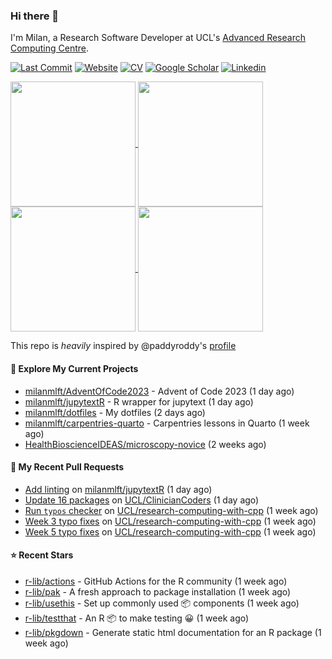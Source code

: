 ### Hi there 👋

I'm Milan, a Research Software Developer at UCL's [Advanced Research Computing
Centre](https://www.ucl.ac.uk/advanced-research-computing/advanced-research-computing-centre).

[![Last Commit](https://img.shields.io/github/last-commit/milanmlft/milanmlft?label=updated)](https://github.com/milanmlft)
[![Website](https://img.shields.io/badge/GitHub%20Pages-222?logo=githubpages&logoColor=fff&style=for-the-badge&style=flat)](https://milanmlft.dev)
[![CV](https://img.shields.io/badge/CV-PDF-pink.svg)](https://milanmlft.dev/uploads/resume.pdf)
[![Google Scholar](https://img.shields.io/badge/Google%20Scholar-4285F4?logo=googlescholar&logoColor=fff&style=for-the-badge&style=flat)](https://scholar.google.com/citations?user=LwW40HQAAAAJ&hl=en)
[![Linkedin](https://img.shields.io/badge/LinkedIn-0A66C2?logo=linkedin&logoColor=fff&style=for-the-badge&style=flat)](http://www.linkedin.com/in/milan-malfait)


<a href="https://github.com/milanmlft/milanmlft#gh-dark-mode-only">
  <img height=200 align="center" src="https://github-readme-stats-paddyroddy.vercel.app/api?username=milanmlft&disable_animations=true&hide_border=true&hide_title=true&include_all_commits=true&rank_icon=github&show=prs_merged,reviews&show_icons=true&theme=tokyonight" />
</a>
<a href="https://github.com/milanmlft/milanmlft#gh-dark-mode-only">
  <img height=200 align="center" src="https://github-readme-stats-paddyroddy.vercel.app/api/top-langs/?username=milanmlft&hide=jupyter%20notebook,html&langs_count=10&layout=compact&theme=tokyonight" />
</a>


<a href="https://github.com/milanmlft/milanmlft#gh-light-mode-only">
  <img height=200 align="center" src="https://github-readme-stats-paddyroddy.vercel.app/api?username=milanmlft&disable_animations=true&hide_border=true&hide_title=true&include_all_commits=true&rank_icon=github&show=prs_merged,reviews&show_icons=true&theme=default" />
</a>
<a href="https://github.com/milanmlft/milanmlft#gh-light-mode-only">
  <img height=200 align="center" src="https://github-readme-stats-paddyroddy.vercel.app/api/top-langs/?username=milanmlft&hide=jupyter%20notebook,html&langs_count=10&layout=compact&theme=default" />
</a>

This repo is _heavily_ inspired by @paddyroddy's [profile](https://github.com/paddyroddy/paddyroddy)

#### 👷 Explore My Current Projects

- [milanmlft/AdventOfCode2023](https://github.com/milanmlft/AdventOfCode2023) - Advent of Code 2023
  (1 day ago)
- [milanmlft/jupytextR](https://github.com/milanmlft/jupytextR) - R wrapper for jupytext
  (1 day ago)
- [milanmlft/dotfiles](https://github.com/milanmlft/dotfiles) - My dotfiles
  (2 days ago)
- [milanmlft/carpentries-quarto](https://github.com/milanmlft/carpentries-quarto) - Carpentries lessons in Quarto
  (1 week ago)
- [HealthBioscienceIDEAS/microscopy-novice](https://github.com/HealthBioscienceIDEAS/microscopy-novice)
  (2 weeks ago)

#### 🔨 My Recent Pull Requests

- [Add linting](https://github.com/milanmlft/jupytextR/pull/7) on [milanmlft/jupytextR](https://github.com/milanmlft/jupytextR)
  (1 day ago)
- [Update 16 packages](https://github.com/UCL/ClinicianCoders/pull/9) on [UCL/ClinicianCoders](https://github.com/UCL/ClinicianCoders)
  (1 day ago)
- [Run `typos` checker](https://github.com/UCL/research-computing-with-cpp/pull/140) on [UCL/research-computing-with-cpp](https://github.com/UCL/research-computing-with-cpp)
  (1 week ago)
- [Week 3 typo fixes](https://github.com/UCL/research-computing-with-cpp/pull/139) on [UCL/research-computing-with-cpp](https://github.com/UCL/research-computing-with-cpp)
  (1 week ago)
- [Week 5 typo fixes](https://github.com/UCL/research-computing-with-cpp/pull/138) on [UCL/research-computing-with-cpp](https://github.com/UCL/research-computing-with-cpp)
  (1 week ago)

#### ⭐ Recent Stars

- [r-lib/actions](https://github.com/r-lib/actions) - GitHub Actions for the R community
  (1 week ago)
- [r-lib/pak](https://github.com/r-lib/pak) - A fresh approach to package installation
  (1 week ago)
- [r-lib/usethis](https://github.com/r-lib/usethis) - Set up commonly used 📦 components
  (1 week ago)
- [r-lib/testthat](https://github.com/r-lib/testthat) - An R 📦 to make testing 😀
  (1 week ago)
- [r-lib/pkgdown](https://github.com/r-lib/pkgdown) - Generate static html documentation for an R package
  (1 week ago)
